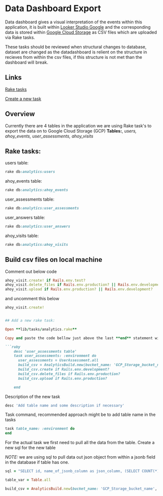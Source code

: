 # Data Dashboard Export

Data dashboard gives a visual interpretation of the events within this application, it is built within [Looker Studio Google](https://datastudio.google.com/) and the corresponding data is stored within [Google Cloud Storage](https://cloud.google.com/) as CSV files which are uploaded via Rake tasks.

These tasks should be reviewed when structural changes to database, dataset are changed as the datadashboard is relient on the structure in recieves from within the csv files, if this structure is not met than the dashboard will break.



## Links

[Rake tasks](#rake-tasks)

[Create a new task](#add-a-new-rake-task)


## Overview

Currently there are 4 tables in the application we are using Rake task's to export the data on to Google Cloud Storage (GCP) 
**Tables:**, *users, ahoy_events, user_assessments, ahoy_visits*


## Rake tasks:

users table:
```ruby
rake db:analytics:users
```

ahoy_events table:

```ruby
rake db:analytics:ahoy_events
```

user_assessments table:

```ruby
rake db:analytics:user_assessments
```

user_answers table:

```ruby
rake db:analytics:user_answers
```

ahoy_visits table:

```ruby
rake db:analytics:ahoy_visits
```

## Build csv files on local machine

Comment out below code
```ruby
ahoy_visit.create! if Rails.env.test?
ahoy_visit.delete_files if Rails.env.production? || Rails.env.development?
ahoy_visit.upload if Rails.env.production? || Rails.env.development?
```

and uncomment this below
```ruby
ahoy_visit.create!


## Add a new rake task:

Open **lib/tasks/analytics.rake** 

Copy and paste the code bellow just above the last **end** statement within **lib/tasks/analytics.rake**

```ruby
    desc 'user_assessments table'
    task user_assessments: :environment do
      user_assessments = UserAssessment.all
      build_csv = AnalyticsBuild.new(bucket_name: 'GCP_Storage_bucket_name', folder_path: 'folder_path_on_GCP_Storage_bucket', result_set: table_var, file_name: 'name_of_the_new_files')
      build_csv.create if Rails.env.development?
      build_csv.delete_files if Rails.env.production?
      build_csv.upload if Rails.env.production?

    end
```

Description of the new task

```ruby
desc 'Add table name and some description if necessary'
```

Task command, recommended approach might be to add table name in the tasks

```ruby
task table_name: :environment do
end
```

For the actual task we first need to pull all the data from the table. Create a new sql for the new table 

*NOTE:* we are using sql to pull data out json object from within a jsonb field in the database if table has one.

```ruby
sql = "SELECT id, name_of_jsonb_column as json_column, (SELECT COUNT(*) FROM jsonb_object_keys(name_of_jsonb_column)) nbr_keys FROM public.table_name order by nbr_keys desc limit 1"
```


```ruby
table_var = Table.all
```

```ruby
build_csv = AnalyticsBuild.new(bucket_name: 'GCP_Storage_bucket_name', folder_path: 'folder_path_on_GCP_Storage_bucket', result_set: table_var, file_name: 'name_of_the_new_files')
```


